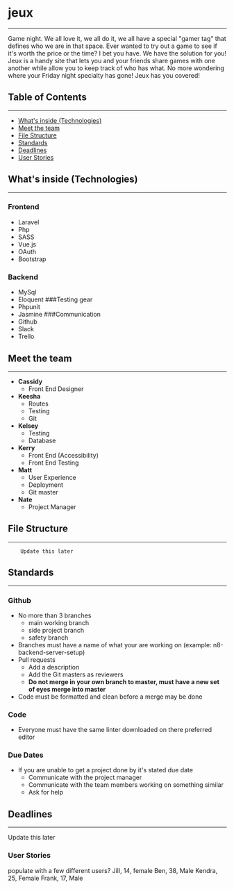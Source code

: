 # jeux
---
Game night.
We all love it, we all do it, we all have a special "gamer tag" that defines who we are in that space.
Ever wanted to try out a game to see if it's worth the price or the time? I bet you have. We have the solution for you!
Jeux is a handy site that lets you and your friends share games with one another while allow you to keep track of who has what. No more wondering where your Friday night specialty has gone! Jeux has you covered!

## Table of Contents
---
- [What's inside (Technologies)](#What's-inside-Technologies)
- [Meet the team](#Meet-the-team)
- [File Structure](#File-Structure)
- [Standards](#Standards)
- [Deadlines](#Deadlines)
- [User Stories](#User-Story)

## What's inside (Technologies)
---
### Frontend
* Laravel
* Php
* SASS
* Vue.js
* OAuth
* Bootstrap
### Backend
* MySql
* Eloquent
###Testing gear
* Phpunit
* Jasmine
###Communication
* Github
* Slack
* Trello

## Meet the team
---
* **Cassidy**
  * Front End Designer
* **Keesha**
  * Routes
  * Testing
  * Git
* **Kelsey**
  * Testing
  * Database
* **Kerry**
  * Front End (Accessibility)
  * Front End Testing
* **Matt**
  * User Experience
  * Deployment
  * Git master
* **Nate**
  * Project Manager

## File Structure
---
```
    Update this later
```

## Standards
---
### Github

* No more than 3 branches
  * main working branch
  * side project branch
  * safety branch
* Branches must have a name of what your are working on (example: n8-backend-server-setup)
* Pull requests
  * Add a description
  * Add the Git masters as reviewers
  * **Do not merge in your own branch to master, must have a new set of eyes merge into master**
* Code must be formatted and clean before a merge may be done

### Code
* Everyone must have the same linter downloaded on there preferred editor

### Due Dates
* If you are unable to get a project done by it's stated due date
  * Communicate with the project manager
  * Communicate with the team members working on something similar
  * Ask for help

## Deadlines
---
 Update this later

### User Stories
populate with a few different users?
Jill, 14, female
Ben, 38, Male
Kendra, 25, Female
Frank, 17, Male
